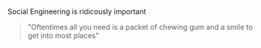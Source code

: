 Social Engineering is ridicously important

> "Oftentimes all you need is a packet of chewing gum and a smile to get into most places"

